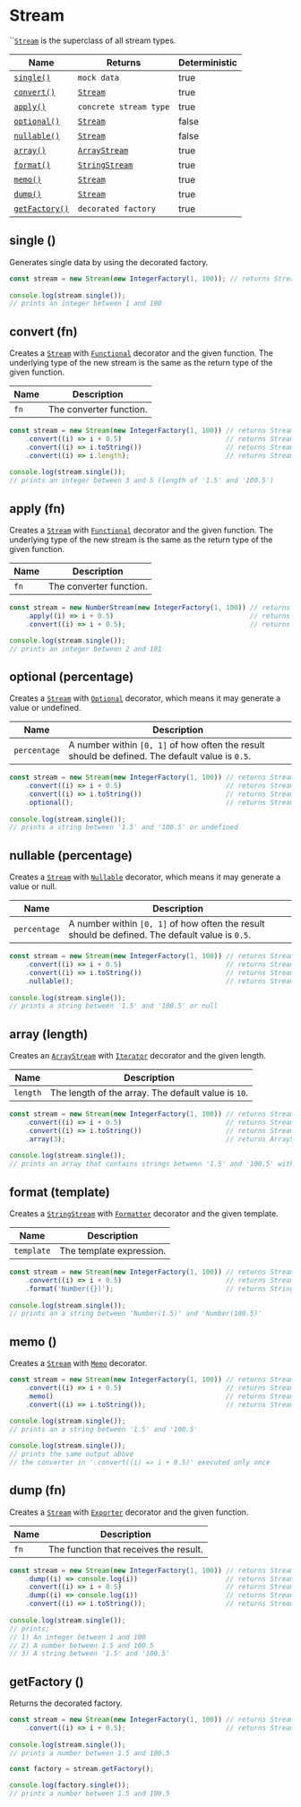 # Stream

``[`Stream`](stream.md) is the superclass of all stream types.

<table>
   <thead>
      <tr>
         <th>Name</th>
         <th>Returns</th>
         <th data-type="checkbox">Deterministic</th>
      </tr>
   </thead>
   <tbody>
      <tr>
         <td><a href="stream.md#single"><code>single()</code></a></td>
         <td><code>mock data</code></td>
         <td>true</td>
      </tr>
      <tr>
         <td><a href="stream.md#convert-fn"><code>convert()</code></a></td>
         <td><a href="stream.md"><code>Stream</code></a> </td>
         <td>true</td>
      </tr>
      <tr>
         <td><a href="stream.md#apply-fn"><code>apply()</code></a></td>
         <td><code>concrete stream type</code></td>
         <td>true</td>
      </tr>
      <tr>
         <td><a href="stream.md#optional-percentage"><code>optional()</code></a></td>
         <td><a href="stream.md"><code>Stream</code></a> </td>
         <td>false</td>
      </tr>
      <tr>
         <td><a href="stream.md#nullable-percentage"><code>nullable()</code></a></td>
         <td><a href="stream.md"><code>Stream</code></a> </td>
         <td>false</td>
      </tr>
      <tr>
         <td><a href="stream.md#array-length"><code>array()</code></a></td>
         <td><a href="array-stream.md"><code>ArrayStream</code></a></td>
         <td>true</td>
      </tr>
      <tr>
         <td><a href="stream.md#format-template"><code>format()</code></a></td>
         <td><a href="string-stream.md"><code>StringStream</code></a></td>
         <td>true</td>
      </tr>
      <tr>
         <td><a href="stream.md#memo"><code>memo()</code></a></td>
         <td><a href="stream.md"><code>Stream</code></a> </td>
         <td>true</td>
      </tr>
      <tr>
         <td><a href="stream.md#dump-fn"><code>dump()</code></a></td>
         <td><a href="stream.md"><code>Stream</code></a> </td>
         <td>true</td>
      </tr>
      <tr>
         <td><a href="stream.md#getfactory"><code>getFactory()</code></a></td>
         <td><code>decorated factory</code></td>
         <td>true</td>
      </tr>
   </tbody>
</table>

## single ()

Generates single data by using the decorated factory.

```typescript
const stream = new Stream(new IntegerFactory(1, 100)); // returns Stream<number>
    
console.log(stream.single());
// prints an integer between 1 and 100
```

## convert (fn)

Creates a [`Stream`](stream.md) with [`Functional`](../factories/decorators/functional.md) decorator and the given function. The underlying type of the new stream is the same as the return type of the given function.

| Name | Description             |
| ---- | ----------------------- |
| `fn` | The converter function. |

```typescript
const stream = new Stream(new IntegerFactory(1, 100)) // returns Stream<number>
    .convert((i) => i + 0.5)                          // returns Stream<number>
    .convert((i) => i.toString())                     // returns Stream<string>
    .convert((i) => i.length);                        // returns Stream<number>
    
console.log(stream.single());
// prints an integer between 3 and 5 (length of '1.5' and '100.5')
```

## apply (fn)

Creates a [`Stream`](stream.md) with [`Functional`](../factories/decorators/functional.md) decorator and the given function. The underlying type of the new stream is the same as the return type of the given function.

| Name | Description             |
| ---- | ----------------------- |
| `fn` | The converter function. |

```typescript
const stream = new NumberStream(new IntegerFactory(1, 100)) // returns NumberStream
    .apply((i) => i + 0.5)                                  // returns NumberStream
    .convert((i) => i + 0.5);                               // returns Stream<number>

console.log(stream.single());
// prints an integer between 2 and 101
```

## optional (percentage)

Creates a [`Stream`](stream.md) with [`Optional`](../factories/decorators/optional.md) decorator, which means it may generate a value or undefined.

| Name         | Description                                                                                     |
| ------------ | ----------------------------------------------------------------------------------------------- |
| `percentage` | A number within `[0, 1]` of how often the result should be defined. The default value is `0.5`. |

```typescript
const stream = new Stream(new IntegerFactory(1, 100)) // returns Stream<number>
    .convert((i) => i + 0.5)                          // returns Stream<number>
    .convert((i) => i.toString())                     // returns Stream<string>
    .optional();                                      // returns Stream<string | undefined>
    
console.log(stream.single());
// prints a string between '1.5' and '100.5' or undefined
```

## nullable (percentage)

Creates a [`Stream`](stream.md) with  [`Nullable`](../factories/decorators/nullable.md) decorator, which means it may generate a value or null.

| Name         | Description                                                                                     |
| ------------ | ----------------------------------------------------------------------------------------------- |
| `percentage` | A number within `[0, 1]` of how often the result should be defined. The default value is `0.5`. |

```typescript
const stream = new Stream(new IntegerFactory(1, 100)) // returns Stream<number>
    .convert((i) => i + 0.5)                          // returns Stream<number>
    .convert((i) => i.toString())                     // returns Stream<string>
    .nullable();                                      // returns Stream<string | null>
    
console.log(stream.single());
// prints a string between '1.5' and '100.5' or null
```

## array (length)

Creates an [`ArrayStream`](array-stream.md) with [`Iterator`](../factories/decorators/iterator.md) decorator and the given length.

| Name     | Description                                         |
| -------- | --------------------------------------------------- |
| `length` | The length of the array. The default value is `10`. |

```typescript
const stream = new Stream(new IntegerFactory(1, 100)) // returns Stream<number>
    .convert((i) => i + 0.5)                          // returns Stream<number>
    .convert((i) => i.toString())                     // returns Stream<string>
    .array(3);                                        // returns ArraySteream<string>
    
console.log(stream.single());
// prints an array that contains strings between '1.5' and '100.5' with 3 items.
```

## format (template)

Creates a [`StringStream`](string-stream.md) with [`Formatter`](../factories/decorators/formatter.md) decorator and the given template.

| Name       | Description              |
| ---------- | ------------------------ |
| `template` | The template expression. |

```typescript
const stream = new Stream(new IntegerFactory(1, 100)) // returns Stream<number>
    .convert((i) => i + 0.5)                          // returns Stream<number>
    .format('Number({})');                            // returns StringStream
    
console.log(stream.single());
// prints an a string between 'Number(1.5)' and 'Number(100.5)'
```

## memo ()

Creates a [`Stream`](stream.md) with [`Memo`](../factories/decorators/memo.md) decorator.

```typescript
const stream = new Stream(new IntegerFactory(1, 100)) // returns Stream<number>
    .convert((i) => i + 0.5)                          // returns Stream<number>
    .memo()                                           // returns Stream<number>
    .convert((i) => i.toString());                    // returns Stream<string>
    
console.log(stream.single());
// prints an a string between '1.5' and '100.5'

console.log(stream.single());
// prints the same output above
// the converter in '.convert((i) => i + 0.5)' executed only once
```

## dump (fn)

Creates a [`Stream`](stream.md) with [`Exporter`](../factories/decorators/exporter.md) decorator and the given function.

| Name | Description                            |
| ---- | -------------------------------------- |
| `fn` | The function that receives the result. |

```typescript
const stream = new Stream(new IntegerFactory(1, 100)) // returns Stream<number>
    .dump((i) => console.log(i))                      // returns Stream<number>
    .convert((i) => i + 0.5)                          // returns Stream<number>
    .dump((i) => console.log(i))                      // returns Stream<number>
    .convert((i) => i.toString());                    // returns Stream<string>
    
console.log(stream.single());
// prints;
// 1) An integer between 1 and 100
// 2) A number between 1.5 and 100.5
// 3) A string between '1.5' and '100.5'
```

## getFactory ()

Returns the decorated factory.

```typescript
const stream = new Stream(new IntegerFactory(1, 100)) // returns Stream<number>
    .convert((i) => i + 0.5);                         // returns Stream<number>
    
console.log(stream.single());
// prints a number between 1.5 and 100.5

const factory = stream.getFactory();

console.log(factory.single());
// prints a number between 1.5 and 100.5
```
